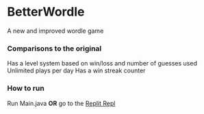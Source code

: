 # BetterWordle
  A new and improved wordle game

### Comparisons to the original
  Has a level system based on win/loss and number of guesses used
  Unlimited plays per day
  Has a win streak counter
  
### How to run
  Run Main.java 
  **OR** 
  go to the [Replit Repl](https://replit.com/@PHILIPXU1/Wordle)
  
